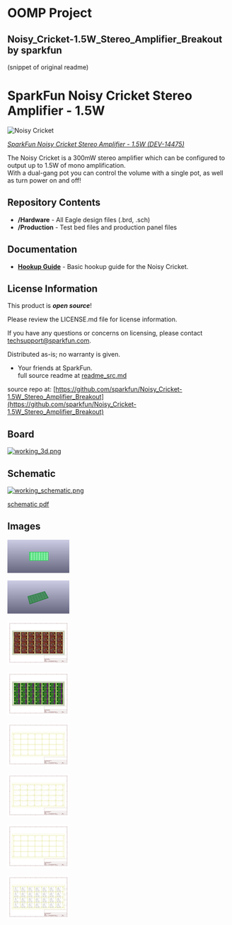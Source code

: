 # OOMP Project  
## Noisy_Cricket-1.5W_Stereo_Amplifier_Breakout  by sparkfun  
  
(snippet of original readme)  
  
SparkFun Noisy Cricket Stereo Amplifier - 1.5W  
==========================================  
  
![Noisy Cricket](https://cdn.sparkfun.com/assets/parts/1/2/5/2/0/14475-SparkFun_Noisy_Cricket_Stereo_Amplifier_-_1.5W-01.jpg)  
  
[*SparkFun Noisy Cricket Stereo Amplifier - 1.5W (DEV-14475)*](https://www.sparkfun.com/products/14475)  
  
The Noisy Cricket is a 300mW stereo amplifier which can be configured to output up to 1.5W of mono amplification.  
With a dual-gang pot you can control the volume with a single pot, as well as turn power on and off!  
  
Repository Contents  
-------------------  
* **/Hardware** - All Eagle design files (.brd, .sch)  
* **/Production** - Test bed files and production panel files  
  
  
Documentation  
--------------  
* **[Hookup Guide](https://learn.sparkfun.com/tutorials/noisy-cricket-stereo-amplifier---15w-hookup-guide)** - Basic hookup guide for the Noisy Cricket.  
  
License Information  
-------------------  
  
This product is _**open source**_!   
  
Please review the LICENSE.md file for license information.   
  
If you have any questions or concerns on licensing, please contact techsupport@sparkfun.com.  
  
Distributed as-is; no warranty is given.  
  
- Your friends at SparkFun.  
  full source readme at [readme_src.md](readme_src.md)  
  
source repo at: [https://github.com/sparkfun/Noisy_Cricket-1.5W_Stereo_Amplifier_Breakout](https://github.com/sparkfun/Noisy_Cricket-1.5W_Stereo_Amplifier_Breakout)  
## Board  
  
[![working_3d.png](working_3d_600.png)](working_3d.png)  
## Schematic  
  
[![working_schematic.png](working_schematic_600.png)](working_schematic.png)  
  
[schematic pdf](working_schematic.pdf)  
## Images  
  
[![working_3D_bottom.png](working_3D_bottom_140.png)](working_3D_bottom.png)  
  
[![working_3D_top.png](working_3D_top_140.png)](working_3D_top.png)  
  
[![working_assembly_page_01.png](working_assembly_page_01_140.png)](working_assembly_page_01.png)  
  
[![working_assembly_page_02.png](working_assembly_page_02_140.png)](working_assembly_page_02.png)  
  
[![working_assembly_page_03.png](working_assembly_page_03_140.png)](working_assembly_page_03.png)  
  
[![working_assembly_page_04.png](working_assembly_page_04_140.png)](working_assembly_page_04.png)  
  
[![working_assembly_page_05.png](working_assembly_page_05_140.png)](working_assembly_page_05.png)  
  
[![working_assembly_page_06.png](working_assembly_page_06_140.png)](working_assembly_page_06.png)  
